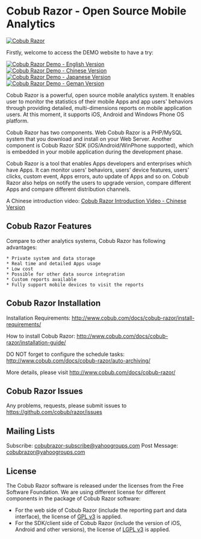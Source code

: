 
Cobub Razor - Open Source Mobile Analytics
=============
[![Cobub Razor](http://www.cobub.com/docs/lib/tpl/dokuwiki/images/logo.png)](http://www.cobub.com)

Firstly, welcome to access the DEMO website to have a try:   
  
[![**Cobub Razor Demo - English Version**](http://demo.cobub.com/index/english.png)](http://demo.cobub.com/razor/en) &nbsp;&nbsp;&nbsp;[![**Cobub Razor Demo - Chinese Version**](http://demo.cobub.com/index/china.png)](http://demo.cobub.com/razor)&nbsp;&nbsp;&nbsp;[![**Cobub Razor Demo - Japanese Version**](http://demo.cobub.com/index/japan.png)](http://demo.cobub.com/razor/ja) &nbsp;&nbsp;&nbsp;[![**Cobub Razor Demo - Geman Version**](http://demo.cobub.com/index/german.png)](http://demo.cobub.com/razor/de)

Cobub Razor is a powerful, open source mobile analytics system. It enables user to monitor the statistics of their mobile Apps and app users' behaviors through providing detailed, multi-dimensions reports on mobile application users.  At this moment, it supports iOS, Android and Windows Phone OS platform.

Cobub Razor has two components. Web Cobub Razor is a PHP/MySQL system that you download and install on your Web Server. Another component is Cobub Razor SDK (iOS/Android/WinPhone supported), which is embedded in your mobile application during the development phase.

Cobub Razor is a tool that enables Apps developers and enterprises which have Apps. It can monitor users' behaviors, users' device features, users' clicks, custom event, Apps errors, auto update of Apps and so on. Cobub Razor also helps on notify the users to upgrade version, compare different Apps and compare different distribution channels.

A Chinese introduction video: [Cobub Razor Introduction Video - Chinese Version](http://v.youku.com/v_show/id_XNDM4OTgwNzEy.html)

Cobub Razor Features
-------

Compare to other analytics systems, Cobub Razor has following advantages:

	* Private system and data storage
	* Real time and detailed Apps usage
	* Low cost
	* Possible for other data source integration
	* Custom reports available
	* Fully support mobile devices to visit the reports
	
Cobub Razor Installation
-------

Installation Requirements:  http://www.cobub.com/docs/cobub-razor/install-requirements/

How to install Cobub Razor: http://www.cobub.com/docs/cobub-razor/installation-guide/

DO NOT forget to configure the schedule tasks: http://www.cobub.com/docs/cobub-razor/auto-archiving/

More details, please visit http://www.cobub.com/docs/cobub-razor/


Cobub Razor Issues
-------

Any problems, requests, please submit issues to https://github.com/cobub/razor/issues

Mailing Lists
-------

Subscribe:  cobubrazor-subscribe@yahoogroups.com
Post Message:  cobubrazor@yahoogroups.com


License
-------

The Cobub Razor software is released under the licenses from the Free Software Foundation.
We are using different license for different components in the package of Cobub Razor software:

 *  For the web side of Cobub Razor (include the reporting part and data interface), the license of [GPL v3](http://www.gnu.org/licenses/gpl-3.0.txt) is applied.
 *  For the SDK/client side of Cobub Razor (include the version of iOS, Android and other versions), the license of [LGPL v3](http://www.gnu.org/licenses/lgpl-3.0.txt) is applied.




